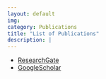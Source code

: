 ```yaml
---
layout: default
img:
category: Publications
title: "List of Publications"
description: |
---
```


- [ResearchGate](https://www.researchgate.net/profile/MyName)
- [GoogleScholar](https://scholar.google.com/citations?user=qc6CJjYAAAAJ&hl=en)

